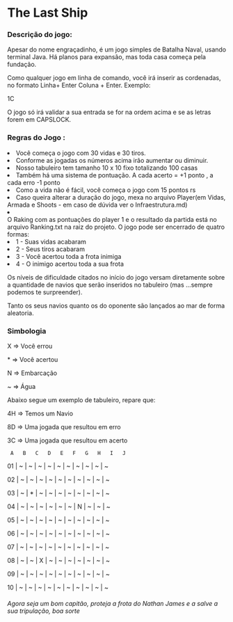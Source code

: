 <h1> The Last Ship </h1>

<h3> Descrição do jogo: </h3>

Apesar do nome engraçadinho, é um jogo simples de Batalha Naval,
usando terminal Java. Há planos para expansão, mas toda casa começa pela fundação.

Como qualquer jogo em linha de comando, você irá inserir as cordenadas, no formato Linha+ Enter Coluna + Enter. Exemplo:

1C

O jogo só irá validar a sua entrada se for na ordem acima e se as letras forem em CAPSLOCK.

<h3> Regras do Jogo :</h3>

<li> Você começa o jogo com 30 vidas e 30 tiros.
<li> Conforme as jogadas os números acima irão aumentar ou diminuir.
<li> Nosso tabuleiro tem tamanho 10 x 10  fixo totalizando 100 casas </li>
<li> Também há uma sistema de pontuação. A cada acerto = +1 ponto , a cada erro -1 ponto </li>
<li> Como a vida não é fácil, você começa o jogo com 15 pontos rs </li>

<li> Caso queira alterar a duração do jogo, mexa no arquivo Player(em Vidas, Armada e Shoots -  em caso de dúvida ver o Infraestrutura.md) </li>
<li></li> O Raking com as pontuações do player 1 e o resultado da partida está no arquivo Ranking.txt na raiz do projeto.
O jogo pode ser encerrado de quatro formas:
<br>
<li> 1 - Suas vidas acabaram </li>
<li> 2 - Seus tiros acabaram </li>
<li> 3 - Você acertou toda a frota inimiga </li>
<li> 4 - O inimigo acertou toda a sua frota </li>

Os níveis de dificuldade citados no início do jogo versam diretamente sobre a quantidade
de navios que serão inseridos no tabuleiro (mas ...sempre podemos te surpreender).

Tanto os seus navios quanto os do oponente são lançados ao mar de forma aleatoria.

<h3> Simbologia </h3>

<p> X =>  Você errou </p>
<p> * =>  Você acertou </p>
<p> N =>  Embarcação </p>
<p> ~ =>  Água </p>

<p> Abaixo segue um exemplo de tabuleiro, repare  que:

<p>4H => Temos um Navio </p>
<p>8D => Uma jogada que resultou em erro </p>
<p>3C => Uma jogada que resultou em acerto </p>

     A   B   C   D   E   F   G   H   I   J 
<p> 01 | ~ | ~ | ~ | ~ | ~ | ~ | ~ | ~ | ~ | ~ </p>
<p> 02 | ~ | ~ | ~ | ~ | ~ | ~ | ~ | ~ | ~ | ~ </p>
<p> 03 | ~ | * | ~ | ~ | ~ | ~ | ~ | ~ | ~ | ~ </p>
<p> 04 | ~ | ~ | ~ | ~ | ~ | ~ | N | ~ | ~ | ~ </p>
<p> 05 | ~ | ~ | ~ | ~ | ~ | ~ | ~ | ~ | ~ | ~ </p>
<p> 06 | ~ | ~ | ~ | ~ | ~ | ~ | ~ | ~ | ~ | ~ </p>
<p> 07 | ~ | ~ | ~ | ~ | ~ | ~ | ~ | ~ | ~ | ~ </p>
<p> 08 | ~ | ~ | X | ~ | ~ | ~ | ~ | ~ | ~ | ~ </p>
<p> 09 | ~ | ~ | ~ | ~ | ~ | ~ | ~ | ~ | ~ | ~ </p>
<p> 10 | ~ | ~ | ~ | ~ | ~ | ~ | ~ | ~ | ~ | ~ </p>

<h6> Agora seja um bom capitão, proteja a frota do Nathan James 
e a salve a sua tripulação, boa sorte </h6>